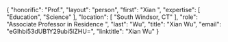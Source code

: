 {
  "honorific": "Prof.",
  "layout": "person",
  "first": "Xian ",
  "expertise": [
    "Education",
    "Science"
  ],
  "location": [
    "South Windsor, CT"
  ],
  "role": "Associate Professor in Residence ",
  "last": "Wu",
  "title": "Xian Wu",
  "email": "eGlhbi53dUB1Y29ubi5lZHU=",
  "linktitle": "Xian Wu"
}